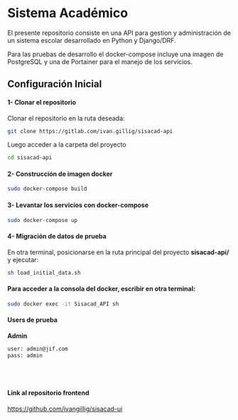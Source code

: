 # Sistema Académico

El presente repositorio consiste en una API para gestion y administración de un sistema escolar desarrollado en Python y Django/DRF.

Para las pruebas de desarrollo el docker-compose incluye una imagen de PostgreSQL y una de Portainer para el manejo de los servicios.

## Configuración Inicial

#### 1- Clonar el repositorio
Clonar el repositorio en la ruta deseada:
```sh
git clone https://gitlab.com/ivan.gillig/sisacad-api
```
Luego acceder a la carpeta del proyecto 
```sh
cd sisacad-api
```

#### 2- Construcción de imagen docker
```sh
sudo docker-compose build
```
#### 3- Levantar los servicios con docker-compose
```sh
sudo docker-compose up
```
#### 4- Migración de datos de prueba
En otra terminal, posicionarse en la ruta principal del proyecto **sisacad-api/** y ejecutar:
```sh
sh load_initial_data.sh
```

#### Para acceder a la consola del docker, escribir en otra terminal:
```sh
sudo docker exec -it Sisacad_API sh
```

#### Users de prueba
**Admin**
```sh
user: admin@jif.com
pass: admin
```

<br>
<br>

#### Link al repositorio frontend
https://github.com/ivangillig/sisacad-ui

